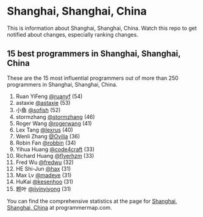 Shanghai, Shanghai, China
================================================================================
This is information about Shanghai, Shanghai, China. Watch this repo to get notified about changes, especially ranking changes.

15 best programmers in Shanghai, Shanghai, China
--------------------------------------------------------------------------------
These are the 15 most influential programmers out of more than 250 programmers in Shanghai, Shanghai, China.

1. Ruan YiFeng [@ruanyf](https://github.com/ruanyf) (54)
2. astaxie [@astaxie](https://github.com/astaxie) (53)
3. 小鱼 [@sofish](https://github.com/sofish) (52)
4. stormzhang [@stormzhang](https://github.com/stormzhang) (46)
5. Roger Wang [@rogerwang](https://github.com/rogerwang) (41)
6. Lex Tang [@lexrus](https://github.com/lexrus) (40)
7. Wenli Zhang [@Ovilia](https://github.com/Ovilia) (36)
8. Robin Fan [@robbin](https://github.com/robbin) (34)
9. Yihua Huang [@code4craft](https://github.com/code4craft) (33)
10. Richard Huang [@flyerhzm](https://github.com/flyerhzm) (33)
11. Fred Wu [@fredwu](https://github.com/fredwu) (32)
12. HE Shi-Jun [@hax](https://github.com/hax) (31)
13. Max Lv [@madeye](https://github.com/madeye) (31)
14. HuKai [@kesenhoo](https://github.com/kesenhoo) (31)
15. 题叶 [@jiyinyiyong](https://github.com/jiyinyiyong) (31)

You can find the comprehensive statistics at the page for [Shanghai, Shanghai, China](http://programmermap.com/area/shanghai-shanghai-china) at programmermap.com.